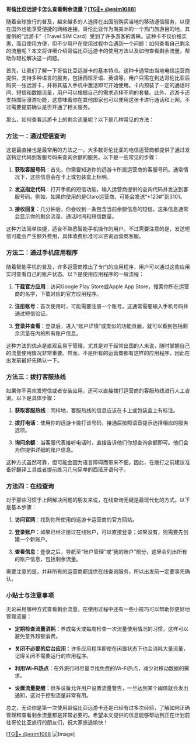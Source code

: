 **哥倫比亞远游卡怎么查看剩余流量？[[TG💪+ @esim1088](https://t.me/s/esim1088)]**

随着全球旅行的普及，越来越多的人选择在出国前购买当地的移动通信服务，以便在国外也能享受便捷的网络连接。哥伦比亚作为南美洲的一个热门旅游目的地，其提供的“远游卡”（Travel SIM Card）受到了许多游客的青睐。这种卡不仅价格实惠，而且使用方便，但不少用户在使用过程中会遇到一个问题：如何查看自己剩余的流量呢？本文将详细介绍哥倫比亞远游卡的使用方法以及如何查看剩余流量，帮助你轻松解决这一问题。

首先，让我们了解一下哥倫比亞远游卡的基本特点。这种卡通常由当地电信运营商提供，支持多种语言的服务，包括西班牙语、英语等。用户只需在到达哥伦比亚后购买一张远游卡，并将其插入手机中激活即可开始使用。卡内预装了一定的通话时间、短信和数据流量，用户可以根据自己的需求选择不同的套餐。此外，远游卡还支持国际漫游功能，这意味着你在其他国家也可以使用这张卡进行通话和上网，不过需要提前确认是否开通了相关服务。

那么，如何查看远游卡上的剩余流量呢？以下是几种常见的方法：

### 方法一：通过短信查询

这是最直接也是最常用的方法之一。大多数哥伦比亚的电信运营商都提供了通过发送特定代码到客服号码来查询余额的服务。以下是一些常见的步骤：

1. **获取客服号码**：首先，你需要知道你的远游卡所属运营商的客服号码。通常情况下，这些信息会在卡上或包装盒上标明。
   
2. **发送指定代码**：打开手机的短信功能，输入运营商提供的查询代码并发送到客服号码。例如，如果你使用的是Claro运营商，可能会发送“*123#”到3101。

3. **接收回复**：几分钟后，你会收到一条包含当前余额信息的短信。这条信息通常会显示你的剩余流量、通话时间和短信数量。

这种方法简单快捷，适合不熟悉智能手机操作的用户。不过需要注意的是，发送短信可能会产生额外费用，具体收费标准可以咨询运营商客服。

### 方法二：通过手机应用程序

随着智能手机的普及，许多运营商推出了专门的应用程序，用户可以通过这些应用实时查看自己的账户状态。以下是使用应用程序的一般流程：

1. **下载官方应用**：访问Google Play Store或Apple App Store，搜索你所在运营商的名字，下载对应的官方应用程序。

2. **注册账号**：首次使用时，可能需要注册一个账号。这通常需要输入手机号码并通过短信验证。

3. **登录并查看**：登录后，进入“账户详情”或类似的功能页面，就可以看到包括剩余流量在内的所有账户信息。

这种方法的优点是直观且易于管理，尤其是对于经常出国的人来说，随时掌握自己的流量使用情况非常重要。然而，不是所有的运营商都有这样的应用程序，因此在出发前最好先确认一下。

### 方法三：拨打客服热线

如果你不喜欢发短信或者安装应用，还可以直接拨打运营商的客服热线进行人工咨询。以下是具体步骤：

1. **获取客服热线**：同样地，客服热线的信息应该在卡上或包装盒上有标注。

2. **拨打电话**：使用你的远游卡拨打该号码，接通后按照语音提示选择相应的服务选项。

3. **询问余额**：当客服代表接听电话时，直接告诉他们你想查询余额即可。他们会为你提供详细的账户信息。

这种方式虽然可靠，但可能会因为语言障碍而带来不便。因此，在拨打之前建议准备好翻译工具或者提前练习几句简单的西班牙语句子。

### 方法四：在线查询

对于那些习惯于上网解决问题的朋友来说，在线查询无疑是最现代化的方式。以下是基本步骤：

1. **访问官网**：找到你所使用的远游卡运营商的官方网站。

2. **登录账户**：如果已经注册过在线账户，可以直接登录；如果没有，则需要先创建一个新账户。

3. **查看信息**：登录之后，导航至“账户管理”或“我的账户”部分，这里会列出所有的账户信息，包括剩余流量。

需要注意的是，并非所有的运营商都提供在线查询服务，所以出发前一定要事先确认。

### 小贴士与注意事项

无论采用哪种方式查看剩余流量，在使用过程中还有一些小技巧可以帮助你更好地管理流量：

- **定期检查流量消耗**：养成每天或每周检查一次流量使用情况的习惯，这样可以避免意外超额消费。
  
- **关闭不必要的后台应用**：许多应用程序即使在闲置状态下也会消耗大量流量，记得关闭不需要运行的应用程序。

- **利用Wi-Fi热点**：在外旅行时尽量寻找免费的Wi-Fi热点，减少对移动数据的需求。

- **设置流量提醒**：很多设备允许用户设置流量警告，一旦达到某个阈值就会发出通知，这对于控制流量非常有用。

总之，无论你是第一次使用哥倫比亞远游卡还是已经有过多次经验，了解如何正确管理和查看剩余流量都是非常必要的。希望本文提供的信息能够帮助到正在计划前往哥伦比亚旅行的朋友们，祝大家旅途愉快！

[[TG💪+ @esim1088](https://t.me/s/esim1088) ![Image](https://i.postimg.cc/4NQfJmqS/Snipaste-2025-05-13-00-14-12.png)]